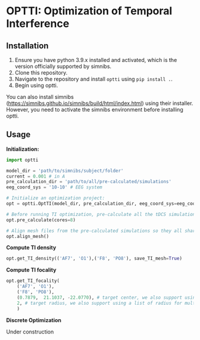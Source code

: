 # OPTTI: Optimization of Temporal Interference

## Installation

1. Ensure you have python 3.9.x installed and activated, which is the version officially supported by simnibs.
2. Clone this repository.
3. Navigate to the repository and install `optti` using `pip install .`.
4. Begin using optti.

You can also install simnibs (https://simnibs.github.io/simnibs/build/html/index.html) using their installer. However, you need to activate the simnibs environment before installing optti.

## Usage

**Initialization:**

```python
import optti

model_dir = 'path/to/simnibs/subject/folder'
current = 0.001 # in A
pre_calculation_dir = 'path/to/all/pre-calculated/simulations'
eeg_coord_sys = '10-10' # EEG system

# Initialize an optimization project:
opt = optti.OptTI(model_dir, pre_calculation_dir, eeg_coord_sys=eeg_coord_sys, current=current) 

# Before running TI optimization, pre-calculate all the tDCS simulations N-1 times, where N is the number of electrodes.
opt.pre_calculate(cores=8)

# Align mesh files from the pre-calculated simulations so they all share the same identical point coordinates.
opt.align_mesh()
```

**Compute TI density**

```python
opt.get_TI_density(('AF7', 'O1'),('F8', 'PO8'), save_TI_mesh=True)
```

**Compute TI focality**

```python
opt.get_TI_focality(
    ('AF7', 'O1'),
    ('F8', 'PO8'),
    (0.7879,  21.1037, -22.0770), # target center, we also support using a list of coordinates for multi-target focality
    2, # target radius, we also support using a list of radius for multi-target focality.
    )
```

**Discrete Optimization**

Under construction